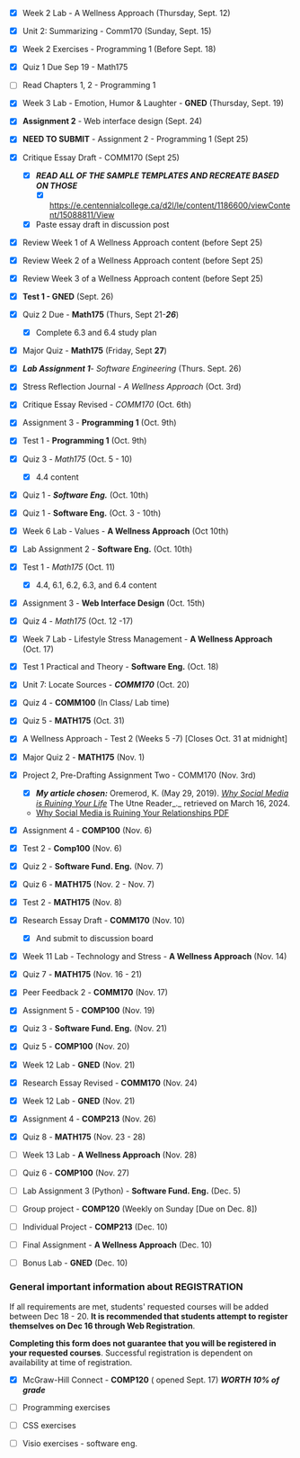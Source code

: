 
- [x] Week 2 Lab - A Wellness Approach (Thursday, Sept. 12)
- [x] Unit 2: Summarizing - Comm170 (Sunday, Sept. 15)
- [x] Week 2 Exercises - Programming 1 (Before Sept. 18)
- [x] Quiz 1 Due Sep 19 - Math175
- [ ] Read Chapters 1, 2 - Programming 1
- [x] Week 3 Lab - Emotion, Humor & Laughter - **GNED** (Thursday, Sept. 19)
- [x] **Assignment 2** - Web interface design (Sept. 24)
- [x] **NEED TO SUBMIT** - Assignment 2 - Programming 1 (Sept 25)
- [x]  Critique Essay Draft - COMM170 (Sept 25)
	- [x] ***READ ALL OF THE SAMPLE TEMPLATES AND RECREATE BASED ON THOSE***
		- [x] https://e.centennialcollege.ca/d2l/le/content/1186600/viewContent/15088811/View
	- [x] Paste essay draft in discussion post
- [x] Review Week 1 of A Wellness Approach content (before Sept 25)
- [x] Review Week 2 of a Wellness Approach content (before Sept 25)
- [x] Review Week 3 of a Wellness Approach content (before Sept 25)
- [x] **Test 1 - GNED** (Sept. 26)
- [x] Quiz 2 Due - **Math175**  (Thurs, Sept 21-***26***)
	- [x] Complete 6.3 and 6.4 study plan
- [x] Major Quiz - **Math175** (Friday, Sept **27**)
- [x] ***Lab Assignment 1***- *Software Engineering* (Thurs. Sept. 26)
- [x] Stress Reflection Journal - *A Wellness Approach* (Oct. 3rd)
- [x] Critique Essay Revised - *COMM170* (Oct. 6th)
- [x] Assignment 3 - **Programming 1** (Oct. 9th)
- [x] Test 1 - **Programming 1** (Oct. 9th)
- [x] Quiz 3 - *Math175* (Oct. 5 - 10)
	- [x] 4.4 content
- [x] Quiz 1 - ***Software Eng.*** (Oct. 10th)
- [x] Quiz 1 - **Software Eng.** (Oct. 3 - 10th)
- [x] Week 6 Lab - Values - **A Wellness Approach** (Oct 10th)
- [x] Lab Assignment 2 - **Software Eng.** (Oct. 10th)
- [x] Test 1 - *Math175* (Oct. 11)
	- [x] 4.4, 6.1, 6.2, 6.3, and 6.4 content
- [x] Assignment 3 - **Web Interface Design** (Oct. 15th)



- [x] Quiz 4 - *Math175* (Oct. 12 -17)
- [x] Week 7 Lab - Lifestyle Stress Management -  **A Wellness Approach** (Oct. 17)
- [x] Test 1 Practical and Theory - **Software Eng.** (Oct. 18)  

- [x] Unit 7: Locate Sources -  ***COMM170*** (Oct. 20)
- [x] Quiz 4 - **COMM100** (In Class/ Lab time)
- [x] Quiz 5 - **MATH175** (Oct. 31)
- [x]  A Wellness Approach - Test 2 (Weeks 5 -7) [Closes Oct. 31 at midnight]
- [x] Major Quiz 2 - **MATH175** (Nov. 1)

- [x] Project 2, Pre-Drafting Assignment Two - COMM170 (Nov. 3rd)
	- [x] ***My article chosen:***  Oremerod, K. (May 29, 2019). _[Why Social Media is Ruining Your Life](https://www.amazon.com/gp/product/1788400623/ref=as_li_tl?ie=UTF8&camp=1789&creative=9325&creativeASIN=1788400623&linkCode=as2&tag=motearnew-20&linkId=f328d2cd9f55da79e0951bf509627aeb)_ The Utne Reader_._ retrieved on March 16, 2024.
    - [Why Social Media is Ruining Your Relationships PDF](https://e.centennialcollege.ca/content/enforced/1096251-COMM171909_2024W/Why%20Social%20Media%20is%20Ruining%20Your%20Relationships%20_%20Utne.pdf?ou=1096251&ou=1186600)

- [x] Assignment 4 - **COMP100** (Nov. 6)
- [x] Test 2 - **Comp100** (Nov. 6)
- [x] Quiz 2 - **Software Fund. Eng.** (Nov. 7)
- [x] Quiz 6 - **MATH175** (Nov. 2 - Nov. 7)
- [x] Test 2 - **MATH175** (Nov. 8)
- [x] Research Essay Draft - **COMM170** (Nov. 10)
	- [x] And submit to discussion board

- [x] Week 11 Lab - Technology and Stress - **A Wellness Approach** (Nov. 14)
- [x] Quiz 7 - **MATH175** (Nov. 16 - 21)
      
- [x] Peer Feedback 2 - **COMM170** (Nov. 17)
- [x] Assignment 5 - **COMP100** (Nov. 19)
- [x] Quiz 3 - **Software Fund. Eng.** (Nov. 21)
- [x] Quiz 5 - **COMP100** (Nov. 20)
- [x] Week 12 Lab - **GNED** (Nov. 21)

- [x] Research Essay Revised - **COMM170** (Nov. 24)
- [x] Week 12 Lab - **GNED** (Nov. 21)

- [x] Assignment 4 - **COMP213** (Nov. 26)
- [x] Quiz 8 - **MATH175** (Nov. 23 - 28)
- [ ] Week 13 Lab - **A Wellness Approach** (Nov. 28)
- [ ] Quiz 6 - **COMP100** (Nov. 27)

- [ ] Lab Assignment 3 (Python) - **Software Fund. Eng.** (Dec. 5)
- [ ] Group project - **COMP120** (Weekly on Sunday [Due on Dec. 8])
- [ ] Individual Project - **COMP213** (Dec. 10)
- [ ] Final Assignment - **A Wellness Approach** (Dec. 10)
- [ ] Bonus Lab - **GNED** (Dec. 10)


### General important information about REGISTRATION
If all requirements are met, students' requested courses will be added between Dec 18 - 20. **It is recommended that students attempt to register themselves on Dec 16 through Web Registration**.   
  
**Completing this form does not guarantee that you will be registered in your requested courses**. Successful registration is dependent on availability at time of registration.
      
- [x] McGraw-Hill Connect  - **COMP120** ( opened Sept. 17) ***WORTH 10% of grade***



- [ ] Programming exercises
- [ ] CSS exercises
- [ ] Visio exercises - software eng.



